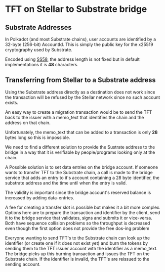 # TFT on Stellar to Substrate bridge

## Substrate Addresses

In Polkadot (and most Substrate chains), user accounts are identified by a 32-byte (256-bit) AccountId. This is simply the public key for the x25519 cryptography used by Substrate.

Encoded using [SS58](https://github.com/paritytech/substrate/wiki/External-Address-Format-(SS58)), the address length is not fixed but in default implementations it is **48** characters.

## Transferring from Stellar to a Substrate address

Using the Substrate address directly as a destination does not work since the transaction will be refused by the Stellar network since no such account exists.

An easy way to create a migration transaction would be to send the TFT back to the issuer with a memo_text that identifies the chain and the address on that chain.

Unfortunately, the memo_text that can be added to a transaction is only **28** bytes long so this is impossible.

We need to find a different solution to provide the Sustrate address to the bridge in a way that it is verifiable by people/programs looking only at the chain.

A Possible solution is to set data entries on the bridge account. If someone wants to transfer TFT to the Substrate chain, a call is made to the bridge service that adds an entry to it's account containing a 28 byte identifier, the substrate address and the time until when the entry is valid.

The validity is important since the bridge account's reserved balance is increased by adding data-entries.

A fee for creating a transfer slot is possible but makes it a bit more complex.
Options here are to prepare the transaction and identifier by the client, send it to the bridge service that validates, signs and submits it or vice-versa. Both have sequence collision problems so the throughput is decreased even though the first option does not provide the free dos-ing problem

Everyone wanting to send TFT's to the Substrate chain can look up the identifier (or create one if it does not exist yet) and burn the tokens by sending them to the TFT issuer account with the identifier as a memo_text.
The bridge picks up this burning transaction and issues the TFT on the Substrate chain. If the identifier is invalid, the TFT's are reissued to the sending account.
